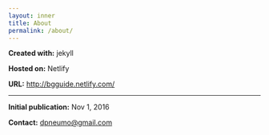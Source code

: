 ```yaml
---
layout: inner
title: About
permalink: /about/
---
```


**Created with:** jekyll

**Hosted on:** Netlify

**URL:** http://bgguide.netlify.com/

___

**Initial publication:** Nov 1, 2016

**Contact:** dpneumo@gmail.com
